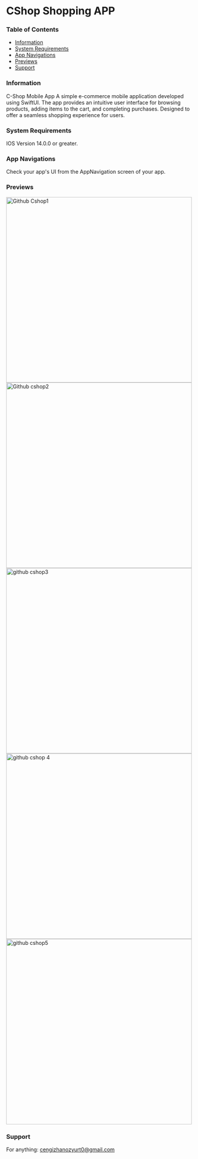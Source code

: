 # CShop Shopping APP

### Table of Contents

- [Information](#information)
- [System Requirements](#system-requirements)
- [App Navigations](#app-navigations)
- [Previews](#previews)
- [Support](#support)

### Information

C-Shop Mobile App
A simple e-commerce mobile application developed using SwiftUI. The app provides an intuitive user interface for browsing products, adding items to the cart, and completing purchases. Designed to offer a seamless shopping experience for users.

### System Requirements

IOS Version 14.0.0 or greater.

### App Navigations

Check your app's UI from the AppNavigation screen of your app.

### Previews

<img width="499" alt="Github Cshop1" src="https://github.com/user-attachments/assets/7b6a3d29-4560-425b-9cb0-832e6be0fddc" />
<img width="499" alt="Github cshop2" src="https://github.com/user-attachments/assets/601b1b1e-e819-416d-b70e-b27b2d711cae" />
<img width="499" alt="github cshop3" src="https://github.com/user-attachments/assets/39001fd6-9fc1-4c01-ae3b-3a403d7bda1c" />
<img width="499" alt="github cshop 4" src="https://github.com/user-attachments/assets/8b7b477d-97c4-4885-8e2e-c8b2507e9b5f" />
<img width="499" alt="github cshop5" src="https://github.com/user-attachments/assets/1c56ed02-4891-493b-8de1-f4d42f717729" />



### Support

For anything: cengizhanozyurt0@gmail.com











